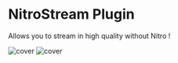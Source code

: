 # NitroStream Plugin

Allows you to stream in high quality without Nitro !

![cover](https://i.imgur.com/UcMfOI7.png) ![cover](https://i.imgur.com/RZJI4Dr.png)

